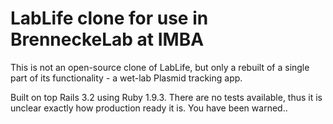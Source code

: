 # LabLife clone for use in BrenneckeLab at IMBA

This is not an open-source clone of LabLife, but only a rebuilt of a single part of its functionality - a wet-lab Plasmid tracking app.

Built on top Rails 3.2 using Ruby 1.9.3. There are no tests available, thus it is unclear exactly how production ready it is. You have been warned..
